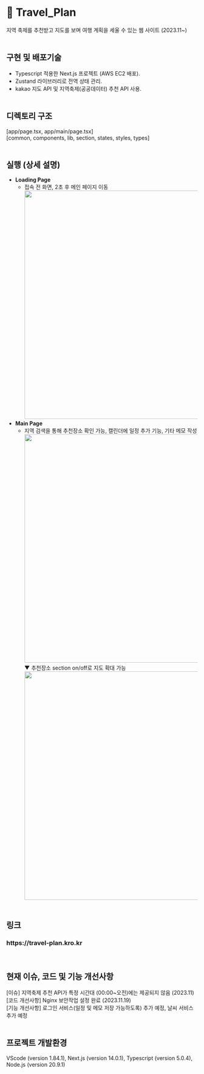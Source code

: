 # 🛫 Travel_Plan
지역 축제를 추천받고 지도를 보며 여행 계획을 세울 수 있는 웹 사이트 (2023.11~)
<br/><br/>
## 구현 및 배포기술
- Typescript 적용한 Next.js 프로젝트 (AWS EC2 배포).
- Zustand 라이브러리로 전역 상태 관리.
- kakao 지도 API 및 지역축제(공공데이터) 추천 API 사용.
<br/><br/>
## 디렉토리 구조
[app/page.tsx, app/main/page.tsx] <br/>
[common, components, lib, section, states, styles, types]
<br/><br/>
## 실행 (상세 설명)

- **Loading Page** <br/>
  - 접속 전 화면, 2초 후 메인 페이지 이동 <br/>
    <image src="https://github.com/kylee31/travel_plan/assets/106156087/b1f9f862-0886-46ab-9000-4576098ec558.png" width="600"/>
- **Main Page** <br/>
  - 지역 검색을 통해 추천장소 확인 가능, 캘린더에 일정 추가 기능, 기타 메모 작성<br/>
    <image src="https://github.com/kylee31/travel_plan/assets/106156087/1cae1185-e517-4e48-8ee2-45d8add6ee31.png" width="600">
    <br/>▼ 추천장소 section on/off로 지도 확대 가능<br>
    <image src="https://github.com/kylee31/travel_plan/assets/106156087/c5cbf04d-4654-48c3-a4dd-a8fc38f20659.png" width="600">
<br/><br/>
## 링크
<h3>https://travel-plan.kro.kr</h3>
<br/>

## 현재 이슈, 코드 및 기능 개선사항
[이슈] 지역축제 추천 API가 특정 시간대 (00:00~오전)에는 제공되지 않음 (2023.11) <br/>
[코드 개선사항] Nginx 보안작업 설정 완료 (2023.11.19) <br/>
[기능 개선사항] 로그인 서비스(일정 및 메모 저장 가능하도록) 추가 예정, 날씨 서비스 추가 예정
<br/><br/>
## 프로젝트 개발환경
VScode (version 1.84.1), Next.js (version 14.0.1), Typescript (version 5.0.4), Node.js (version 20.9.1)
